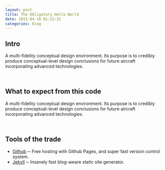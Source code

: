```yaml
---
layout: post
title: The Obligatory Hello World
date: 2015-04-10 01:22:21
categories: blog
---
```


## Intro

A multi-fidelity conceptual design environment. Its purpose is to credibly produce conceptual-level design conclusions for future aircraft incorporating advanced technologies.

&nbsp;

## What to expect from this code
A multi-fidelity conceptual design environment. Its purpose is to credibly produce conceptual-level design conclusions for future aircraft incorporating advanced technologies.

&nbsp;

## Tools of the trade

- [Github](https://github.com) ─ Free hosting with Github Pages, and super fast version control system.
- [Jekyll](http://jekyllrb.com) ─ Insanely fast blog-aware static site generator.

